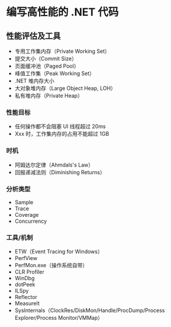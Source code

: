 # 编写高性能的 .NET 代码

## 性能评估及工具

- 专用工作集内存（Private Working Set）
- 提交大小（Commit Size）
- 页面缓冲池（Paged Pool）
- 峰值工作集（Peak Working Set）
- .NET 堆内存大小
- 大对象堆内存（Large Object Heap, LOH）
- 私有堆内存（Private Heap）

### 性能目标

- 任何操作都不会阻塞 UI 线程超过 20ms
- Xxx 时，工作集内存的占用不能超过 1GB

### 时机

- 阿姆达尔定律（Ahmdals's Law）
- 回报递减法则（Diminishing Returns）

### 分析类型

- Sample
- Trace
- Coverage
- Concurrency

### 工具/机制

- ETW（Event Tracing for Windows）
- PerfView
- PerfMon.exe（操作系统自带）
- CLR Profiler
- WinDbg
- dotPeek
- ILSpy
- Reflector
- MeasureIt
- SysInternals（ClockRes/DiskMon/Handle/ProcDump/Process Explorer/Process Monitor/VMMap）
